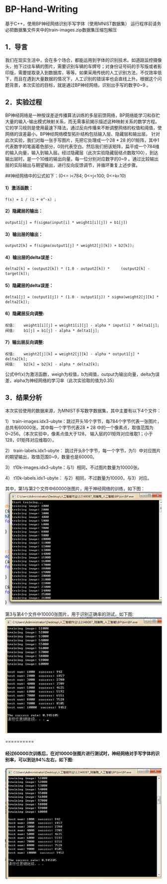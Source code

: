 # BP-Hand-Writing
基于C++，使用BP神经网络识别手写字体（使用MNIST数据集）
运行程序前请务必把数据集文件夹中的train-images.zip数据集压缩包解压

## 1．导言
我们在现实生活中，会在多个场合，都能运用到字体的识别技术。如道路监控摄像头，拍下过往车辆的图片，需要识别车辆的车牌号；对身份证号码的手写版或者影印版，需要提取录入到数据库，等等。如果采用传统的人工识别方法，不仅效率低下，而且在遇到大量数据的情况下，人工识别的错误率也会直线上升。根据这个问题背景，本次实验的目标，就是通过BP神经网络，识别出手写的数字0~9 。


## 2．实验过程
BP神经网络是一种按误差逆传播算法训练的多层前馈网络，BP网络能学习和存贮大量的输入-输出模式映射关系，而无需事前揭示描述这种映射关系的数学方程。它的学习规则是使用最速下降法，通过反向传播来不断调整网络的权值和阈值，使网络的误差最小。BP神经网络模型拓扑结构包括输入层、隐藏层和输出层。
针对此次实验，我们对每一张手写图片，先把它处理成一个28 * 28 的01矩阵，其中1代表数字的笔画着色部分，0则代表空白。然后我们把该矩阵，扁平成一个784维的输入向量，输入到输入层。经过隐藏层（此次实验隐藏层结点数取100），到达输出层时，是一个10维的输出向量，每一位分别对应数字的0~9 。通过比较输出层的实际输出与期望输出，进行反向反馈调节，并循环重复上述步骤。

##神经网络中的公式如下：(0<= i<784; 0<=j<100; 0<=k<10)
#### 1）激活函数：
    f(x) = 1 / (1 + e^-x) ;
#### 2）隐藏层的输出： 
    output1[j] = f(sigma(input[i] * weight1[i][j]) + b1[j])
#### 3）输出层的输出： 
    output2[k] = f(sigma(output1[j] * weight2[j][k]) + b2[k]);
#### 4）输出层的delta误差： 
    delta2[k] = (output2[k]) * (1.0 - output2[k]) * 	(output2[k] - target[k]);
#### 5）隐藏层的delta误差：
    delta1[j] = (output1[j]) * (1.0 - output1[j]) * sigma(weight2[j][k] * delta2[k]);
#### 6）隐藏层反向调整:
	权值:    weight1[i][j] = weight1[i][j] - alpha * input[i] * delta1[j];
	阀值:    b1[j] = b1[j] - alpha * delta1[j];
#### 7）输出层反向调整:
	权值:    weight2[j][k] = weight2[j][k] - alpha * output1[j] * delta2[k];
	阀值:    b2[k] = b2[k] - alpha * delta2[k];

公式中f(x)为激活函数，weigh为权值，b为阀值，output为输出向量，delta为误差，alpha为神经网络的学习率（此次实验取的值为0.35）


## 3．结果分析
本次实验使用的数据来源，为MNIST手写数字数据集，其中主要有以下4个文件：

1）	train-images.idx3-ubyte：跳过开头16个字节，每784个字节代表一张图片，总共有60000张。其中每一个字节代表28 * 28 中的一个像素点，取值范围为0~256。（本次实验中，像素点值大于128， 输入层的01矩阵对应维取1；小于128，01矩阵对应维取0）。

2）	train-labels.idx1-ubyte： 跳过开头8个字节，每一个字节，为1）中对应图片的期望输出，取值范围0~9，数量也是60000。

3）	t10k-images.idx3-ubyte：与1）相同，不过图片数量为10000张。

4）	t10k-labels.idx1-ubyte： 与2）相同，不过数量为10000，与3）对应。

其中，第1与第2个文件中60000张图片，用于神经网络的训练，如下图：
![神经网络训练](./img/image1.png)

第3与第4个文件中10000张图片，用于识别正确率的测试，如下图:
![神经网络测试](./img/image2.jpg)

==========

#### 经过60000次训练后，在对10000张图片进行测试时，神经网络对手写字体的识别率，可以到达94%左右，如下图:
![神经网络结果](./img/image3.jpg)
